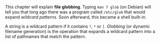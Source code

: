 This chapter will explain **file globbing**. Typing `man 7 glob` (on Debian) will tell you that long ago there was a program called `/etc/glob` that would expand *wildcard patterns*. Soon afterward, this became a shell built-in.

A string is a wildcard pattern if it contains `?`, `*` or `[`.  *Globbing* (or dynamic filename generation) is the operation that expands a wildcard pattern into a list of pathnames that match the pattern.

